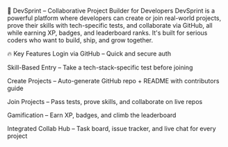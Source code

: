 🚀 DevSprint – Collaborative Project Builder for Developers
DevSprint is a powerful platform where developers can create or join real-world projects, prove their skills with tech-specific tests, and collaborate via GitHub, all while earning XP, badges, and leaderboard ranks. It's built for serious coders who want to build, ship, and grow together.

🔥 Key Features
Login via GitHub – Quick and secure auth

Skill-Based Entry – Take a tech-stack-specific test before joining

Create Projects – Auto-generate GitHub repo + README with contributors guide

Join Projects – Pass tests, prove skills, and collaborate on live repos

Gamification – Earn XP, badges, and climb the leaderboard

Integrated Collab Hub – Task board, issue tracker, and live chat for every project
